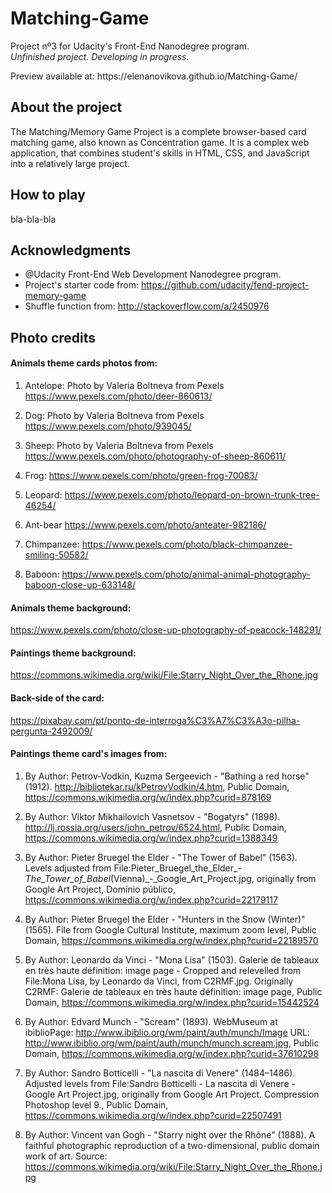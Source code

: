 # Matching-Game

Project nº3 for Udacity's Front-End Nanodegree program.
<br><i>Unfinished project. Developing in progress.</i>
<p>Preview available at: https://elenanovikova.github.io/Matching-Game/ </p>

## About the project

The Matching/Memory Game Project is a complete browser-based card matching game, also known as Concentration game. It is a complex web application, that combines student's skills in HTML, CSS, and JavaScript into a relatively large project.

## How to play

bla-bla-bla

## Acknowledgments

- @Udacity Front-End Web Development Nanodegree program.
- Project's starter code from: https://github.com/udacity/fend-project-memory-game
- Shuffle function from: http://stackoverflow.com/a/2450976

## Photo credits

#### Animals theme cards photos from:
1. Antelope: 
Photo by Valeria Boltneva from Pexels
https://www.pexels.com/photo/deer-860613/

2. Dog:
Photo by Valeria Boltneva from Pexels
https://www.pexels.com/photo/939045/

3. Sheep:
Photo by Valeria Boltneva from Pexels
https://www.pexels.com/photo/photography-of-sheep-860611/

4. Frog:
https://www.pexels.com/photo/green-frog-70083/

5. Leopard:
https://www.pexels.com/photo/leopard-on-brown-trunk-tree-46254/

6. Ant-bear
https://www.pexels.com/photo/anteater-982186/

7. Chimpanzee:
https://www.pexels.com/photo/black-chimpanzee-smiling-50582/

8. Baboon:
https://www.pexels.com/photo/animal-animal-photography-baboon-close-up-633148/

#### Animals theme background:
https://www.pexels.com/photo/close-up-photography-of-peacock-148291/

#### Paintings theme background:
https://commons.wikimedia.org/wiki/File:Starry_Night_Over_the_Rhone.jpg

#### Back-side of the card:
https://pixabay.com/pt/ponto-de-interroga%C3%A7%C3%A3o-pilha-pergunta-2492009/
<br>
#### Paintings theme card's images from:
1. By Author: Petrov-Vodkin, Kuzma Sergeevich - "Bathing a red horse" (1912). http://bibliotekar.ru/kPetrovVodkin/4.htm, Public Domain, https://commons.wikimedia.org/w/index.php?curid=878169

2. By Author: Viktor Mikhailovich Vasnetsov - "Bogatyrs" (1898).
http://lj.rossia.org/users/john_petrov/6524.html, Public Domain, https://commons.wikimedia.org/w/index.php?curid=1388349

3. By Author: Pieter Bruegel the Elder - "The Tower of Babel" (1563). Levels adjusted from File:Pieter_Bruegel_the_Elder_-_The_Tower_of_Babel_(Vienna)_-_Google_Art_Project.jpg, originally from Google Art Project, Domínio público, https://commons.wikimedia.org/w/index.php?curid=22179117

4. By Author: Pieter Bruegel the Elder - "Hunters in the Snow (Winter)" (1565). File from Google Cultural Institute, maximum zoom level, Public Domain, https://commons.wikimedia.org/w/index.php?curid=22189570

5. By Author: Leonardo da Vinci - "Mona Lisa" (1503). Galerie de tableaux en très haute définition: image page - Cropped and relevelled from File:Mona Lisa, by Leonardo da Vinci, from C2RMF.jpg. Originally C2RMF: Galerie de tableaux en très haute définition: image page, Public Domain, https://commons.wikimedia.org/w/index.php?curid=15442524

6. By Author: Edvard Munch - "Scream" (1893). WebMuseum at ibiblioPage: http://www.ibiblio.org/wm/paint/auth/munch/Image URL: http://www.ibiblio.org/wm/paint/auth/munch/munch.scream.jpg, Public Domain, https://commons.wikimedia.org/w/index.php?curid=37610298

7. By Author: Sandro Botticelli - "La nascita di Venere" (1484–1486). Adjusted levels from File:Sandro Botticelli - La nascita di Venere - Google Art Project.jpg, originally from Google Art Project. Compression Photoshop level 9., Public Domain, https://commons.wikimedia.org/w/index.php?curid=22507491

8. By Author: Vincent van Gogh - "Starry night over the Rhône" (1888). A faithful photographic reproduction of a two-dimensional, public domain work of art. Source: https://commons.wikimedia.org/wiki/File:Starry_Night_Over_the_Rhone.jpg
